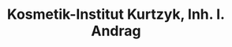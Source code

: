 ---
title: "Kosmetik-Institut Kurtzyk, Inh. I. Andrag"
url: /berlin/kosmetik-institut-kurtzyk-inh-i-andrag/
shop: Kosmetik
---
